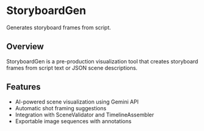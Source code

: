 # StoryboardGen

Generates storyboard frames from script.

## Overview

StoryboardGen is a pre-production visualization tool that creates storyboard frames from script text or JSON scene descriptions.

## Features

- AI-powered scene visualization using Gemini API
- Automatic shot framing suggestions
- Integration with SceneValidator and TimelineAssembler
- Exportable image sequences with annotations
